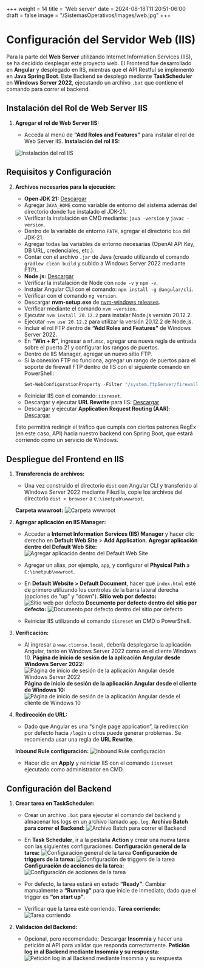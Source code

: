 +++
weight = 14
title = 'Web server'
date = 2024-08-18T11:20:51-06:00
draft = false
image = "/SistemasOperativos/images/web.jpg"
+++
# Configuración del Servidor Web (IIS)

Para la parte del **Web Server** utilizando Internet Information Services (IIS), se ha decidido desplegar este proyecto web. El Frontend fue desarrollado en **Angular** y desplegado en IIS, mientras que el API Restful se implementó en **Java Spring Boot**. Este Backend se desplegó mediante **TaskScheduler** en **Windows Server 2022**, ejecutando un archivo `.bat` que contiene el comando para correr el backend.


## Instalación del Rol de Web Server IIS

1. **Agregar el rol de Web Server IIS:**
   - Acceda al menú de **“Add Roles and Features”** para instalar el rol de Web Server IIS.
   **Instalación del rol IIS:**

   ![Instalación del rol IIS](/SistemasOperativos/images/ISS.png)

## Requisitos y Configuración

2. **Archivos necesarios para la ejecución:**

   - **Open JDK 21:** [Descargar](https://www.oracle.com/java/technologies/downloads/?er=221886#java21)
   - Agregar `JAVA_HOME` como variable de entorno del sistema además del directorio donde fue instalado el JDK-21.
   - Verificar la instalación en CMD mediante: `java -version` y `javac -version`.
   - Dentro de la variable de entorno `PATH`, agregar el directorio `bin` del JDK-21.
   - Agregar todas las variables de entorno necesarias (OpenAI API Key, DB URL, credenciales, etc.).
   - Contar con el archivo `.jar` de Java (creado utilizando el comando `gradlew clean build` y subido a Windows Server 2022 mediante FTP).
   - **Node.js:** [Descargar](https://nodejs.org/en/download/prebuilt-installer/current)
   - Verificar la instalación de Node con `node -v` y `npm -v`.
   - Instalar Angular CLI con el comando: `npm install -g @angular/cli`.
   - Verificar con el comando `ng version`.
   - Descargar **nvm-setup.exe** de [nvm-windows releases](https://github.com/coreybutler/nvm-windows/releases).
   - Verificar mediante el comando `nvm –version`.
   - Ejecutar `nvm install 20.12.2` para instalar Node.js versión 20.12.2.
   - Ejecutar `nvm use 20.12.2` para utilizar la versión 20.12.2 de Node.js.
   - Incluir el rol FTP dentro de **“Add Roles and Features”** de Windows Server 2022.
   - En **“Win + R”**, ingresar a `mf.msc`, agregar una nueva regla de entrada sobre el puerto 21 y configurar los rangos de puertos.
   - Dentro de IIS Manager, agregar un nuevo sitio FTP.
   - Si la conexión FTP no funciona, agregar un rango de puertos para el soporte de firewall FTP dentro de IIS con el siguiente comando en PowerShell:
     ```powershell
     Set-WebConfigurationProperty -Filter "/system.ftpServer/firewallSupport" -Name "dataChannelPortRange" -Value "49152-65535" -PSPath "IIS:\"
     ```
   - Reiniciar IIS con el comando: `iisreset`.
   - Descargar y ejecutar **URL Rewrite** para IIS: [Descargar](https://www.iis.net/downloads/microsoft/url-rewrite)
   - Descargar y ejecutar **Application Request Routing (AAR)**: [Descargar](https://www.iis.net/downloads/microsoft/application-request-routing)

   Esto permitirá redirigir el tráfico que cumpla con ciertos patrones RegEx (en este caso, API) hacia nuestro backend con Spring Boot, que estará corriendo como un servicio de Windows.

## Despliegue del Frontend en IIS

1. **Transferencia de archivos:**
   - Una vez construido el directorio `dist` con Angular CLI y transferido al Windows Server 2022 mediante Filezilla, copie los archivos del directorio `dist > browser` a `C:\inetpub\wwwroot`.
   
   **Carpeta wwwroot:**
   ![Carpeta wwwroot](/SistemasOperativos/images/wwwroot.png)

2. **Agregar aplicación en IIS Manager:**
   - Acceder a **Internet Information Services (IIS) Manager** y hacer clic derecho en **Default Web Site** > **Add Application**.
    **Agregar aplicación dentro del Default Web Site:**
   ![Agregar aplicación dentro del Default Web Site](/SistemasOperativos/images/addapp.png)

   - Agregar un alias, por ejemplo, `app`, y configurar el **Physical Path** a `C:\inetpub\wwwroot`.

   - En **Default Website > Default Document**, hacer que `index.html` esté de primero utilizando los controles de la barra lateral derecha (opciones de "up" y "down").
    **Sitio web por defecto:**
   ![Sitio web por defecto](/SistemasOperativos/images/defaultWeb.png)
    **Documento por defecto dentro del sitio por defecto:**
   ![Documento por defecto dentro del sitio por defecto](/SistemasOperativos/images/defaultDoc.png)

   - Reiniciar IIS utilizando el comando `iisreset` en CMD o PowerShell.

3. **Verificación:**
   - Al ingresar a `www.clienso.local`, debería desplegarse la aplicación Angular, tanto en Windows Server 2022 como en el cliente Windows 10.
    **Página de inicio de sesión de la aplicación Angular desde Windows Server 2022:**
   ![Página de inicio de sesión de la aplicación Angular desde Windows Server 2022](/SistemasOperativos/images/pagina_inicio_sesion_server.png)
    **Página de inicio de sesión de la aplicación Angular desde el cliente de Windows 10:**
   ![Página de inicio de sesión de la aplicación Angular desde el cliente de Windows 10](/SistemasOperativos/images/pagina_inicio_sesion_cliente.png)

4. **Redirección de URL:**
   - Dado que Angular es una “single page application”, la redirección por defecto hacia `/login` u otros puede generar problemas. Se recomienda usar una regla de **URL Rewrite**.

    **Inbound Rule configuración:**
   ![Inbound Rule configuración](/SistemasOperativos/images/inbound_rule_configuracion.png)

   - Hacer clic en **Apply** y reiniciar IIS con el comando `iisreset` ejecutado como administrador en CMD.

## Configuración del Backend

1. **Crear tarea en TaskScheduler:**
   - Crear un archivo `.bat` para ejecutar el comando del backend y almacenar los logs en un archivo llamado `app.log`.
    **Archivo Batch para correr el Backend:**
   ![Archivo Batch para correr el Backend](/SistemasOperativos/images/archivo_batch_backend.png)

   - En **Task Scheduler**, ir a la pestaña **Action** y crear una nueva tarea con las siguientes configuraciones:
    **Configuración general de la tarea:**
   ![Configuración general de la tarea](/SistemasOperativos/images/configuracion_general_tarea.png)
    **Configuración de triggers de la tarea:**
   ![Configuración de triggers de la tarea](/SistemasOperativos/images/configuracion_triggers_tarea.png)
    **Configuración de acciones de la tarea:**
   ![Configuración de acciones de la tarea](/SistemasOperativos/images/configuracion_acciones_tarea.png)

   - Por defecto, la tarea estará en estado **“Ready”**. Cambiar manualmente a **“Running”** para que inicie de inmediato, dado que el trigger es **“on start up”**.

   - Verificar que la tarea esté corriendo.
    **Tarea corriendo:**
   ![Tarea corriendo](/SistemasOperativos/images/tarea_corriendo.png)

2. **Validación del Backend:**
   - Opcional, pero recomendado: Descargar **Insomnia** y hacer una petición al API para validar que responda correctamente.
    **Petición log in al Backend mediante Insomnia y su respuesta:**
   ![Petición log in al Backend mediante Insomnia y su respuesta](/SistemasOperativos/images/peticion_insomnia.png)
